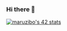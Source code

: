### Hi there 👋
[![maruzibo's 42 stats](https://badge42.vercel.app/api/v2/clfgo1pwl006808mjhta9j8nm/stats?cursusId=21&coalitionId=251)](https://github.com/JaeSeoKim/badge42)
<!--
**marksruziboev/marksruziboev** is a ✨ _special_ ✨ repository because its `README.md` (this file) appears on your GitHub profile.

Here are some ideas to get you started:

- 🔭 I’m currently working on ...
- 🌱 I’m currently learning ...
- 👯 I’m looking to collaborate on ...
- 🤔 I’m looking for help with ...
- 💬 Ask me about ...
- 📫 How to reach me: ...
- 😄 Pronouns: ...
- ⚡ Fun fact: ...
-->

